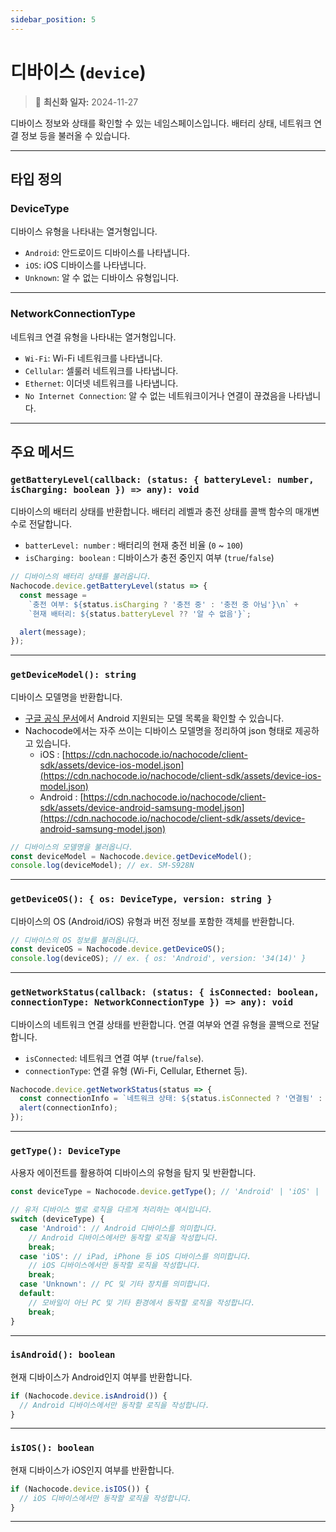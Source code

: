 ```yaml
---
sidebar_position: 5
---
```


# 디바이스 (`device`)

> 🔔 **최신화 일자:** 2024-11-27

디바이스 정보와 상태를 확인할 수 있는 네임스페이스입니다. 배터리 상태, 네트워크 연결 정보 등을 불러올 수 있습니다.

---

## 타입 정의

### DeviceType

디바이스 유형을 나타내는 열거형입니다.

- `Android`: 안드로이드 디바이스를 나타냅니다.
- `iOS`: iOS 디바이스를 나타냅니다.
- `Unknown`: 알 수 없는 디바이스 유형입니다.

---

### NetworkConnectionType

네트워크 연결 유형을 나타내는 열거형입니다.

- `Wi-Fi`: Wi-Fi 네트워크를 나타냅니다.
- `Cellular`: 셀룰러 네트워크를 나타냅니다.
- `Ethernet`: 이더넷 네트워크를 나타냅니다.
- `No Internet Connection`: 알 수 없는 네트워크이거나 연결이 끊겼음을 나타냅니다.

---

## 주요 메서드

### `getBatteryLevel(callback: (status: { batteryLevel: number, isCharging: boolean }) => any): void`

디바이스의 배터리 상태를 반환합니다. 배터리 레벨과 충전 상태를 콜백 함수의 매개변수로 전달합니다.

- `batterLevel: number` : 배터리의 현재 충전 비율 (`0` ~ `100`)
- `isCharging: boolean` : 디바이스가 충전 중인지 여부 (`true`/`false`)

```javascript
// 디바이스의 배터리 상태를 불러옵니다.
Nachocode.device.getBatteryLevel(status => {
  const message =
    `충전 여부: ${status.isCharging ? '충전 중' : '충전 중 아님'}\n` +
    `현재 배터리: ${status.batteryLevel ?? '알 수 없음'}`;

  alert(message);
});
```

---

### `getDeviceModel(): string`

디바이스 모델명을 반환합니다.

- [구글 공식 문서](https://storage.googleapis.com/play_public/supported_devices.html)에서 Android 지원되는 모델 목록을 확인할 수 있습니다.
- Nachocode에서는 자주 쓰이는 디바이스 모델명을 정리하여 json 형태로 제공하고 있습니다.
  - iOS : [https://cdn.nachocode.io/nachocode/client-sdk/assets/device-ios-model.json](https://cdn.nachocode.io/nachocode/client-sdk/assets/device-ios-model.json)
  - Android : [https://cdn.nachocode.io/nachocode/client-sdk/assets/device-android-samsung-model.json](https://cdn.nachocode.io/nachocode/client-sdk/assets/device-android-samsung-model.json)

```javascript
// 디바이스의 모델명을 불러옵니다.
const deviceModel = Nachocode.device.getDeviceModel();
console.log(deviceModel); // ex. SM-S928N
```

---

### `getDeviceOS(): { os: DeviceType, version: string }`

디바이스의 OS (Android/iOS) 유형과 버전 정보를 포함한 객체를 반환합니다.

```javascript
// 디바이스의 OS 정보를 불러옵니다.
const deviceOS = Nachocode.device.getDeviceOS();
console.log(deviceOS); // ex. { os: 'Android', version: '34(14)' }
```

---

### `getNetworkStatus(callback: (status: { isConnected: boolean, connectionType: NetworkConnectionType }) => any): void`

디바이스의 네트워크 연결 상태를 반환합니다. 연결 여부와 연결 유형을 콜백으로 전달합니다.

- `isConnected`: 네트워크 연결 여부 (`true`/`false`).
- `connectionType`: 연결 유형 (Wi-Fi, Cellular, Ethernet 등).

```javascript
Nachocode.device.getNetworkStatus(status => {
  const connectionInfo = `네트워크 상태: ${status.isConnected ? '연결됨' : '연결되지 않음'}\n연결 유형: ${status.connectionType}`;
  alert(connectionInfo);
});
```

---

### `getType(): DeviceType`

사용자 에이전트를 활용하여 디바이스의 유형을 탐지 및 반환합니다.

```javascript
const deviceType = Nachocode.device.getType(); // 'Android' | 'iOS' | 'Unknown'

// 유저 디바이스 별로 로직을 다르게 처리하는 예시입니다.
switch (deviceType) {
  case 'Android': // Android 디바이스를 의미합니다.
    // Android 디바이스에서만 동작할 로직을 작성합니다.
    break;
  case 'iOS': // iPad, iPhone 등 iOS 디바이스를 의미합니다.
    // iOS 디바이스에서만 동작할 로직을 작성합니다.
    break;
  case 'Unknown': // PC 및 기타 장치를 의미합니다.
  default:
    // 모바일이 아닌 PC 및 기타 환경에서 동작할 로직을 작성합니다.
    break;
}
```

---

### `isAndroid(): boolean`

현재 디바이스가 Android인지 여부를 반환합니다.

```javascript
if (Nachocode.device.isAndroid()) {
  // Android 디바이스에서만 동작할 로직을 작성합니다.
}
```

---

### `isIOS(): boolean`

현재 디바이스가 iOS인지 여부를 반환합니다.

```javascript
if (Nachocode.device.isIOS()) {
  // iOS 디바이스에서만 동작할 로직을 작성합니다.
}
```

---
